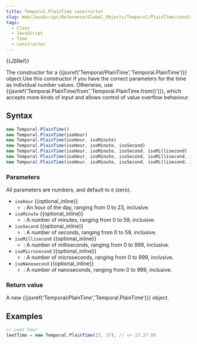 ```yaml
---
title: Temporal.PlainTime constructor
slug: Web/JavaScript/Reference/Global_Objects/Temporal/PlainTime/constructor
tags:
  - Class
  - JavaScript
  - Time
  - constructor
---
```

{{JSRef}}

The constructor for a
{{jsxref('Temporal/PlainTime','Temporal.PlainTime')}}
object.Use this constructor if you have the correct parameters for the time as
individual number values. Otherwise, use
{{jsxref('Temporal.PlainTime/from','Temporal.PlainTime.from()')}},
which accepts more kinds of input and allows control of value overflow
behaviour.

## Syntax

```js
new Temporal.PlainTime()
new Temporal.PlainTime(isoHour)
new Temporal.PlainTime(isoHour, isoMinute)
new Temporal.PlainTime(isoHour, isoMinute, isoSecond)
new Temporal.PlainTime(isoHour, isoMinute, isoSecond, isoMillisecond)
new Temporal.PlainTime(isoHour, isoMinute, isoSecond, isoMillisecond, isoMillisecond)
new Temporal.PlainTime(isoHour, isoMinute, isoSecond, isoMillisecond, isoMillisecond, isoNanosecond)
```

### Parameters

All parameters are numbers, and default to `0` (zero).

- `isoHour` {{optional_inline}}
  - : An hour of the day, ranging from 0 to 23, inclusive.
- `isoMinute` {{optional_inline}}
  - : A number of minutes, ranging from 0 to 59, inclusive.
- `isoSecond` {{optional_inline}}
  - : A number of seconds, ranging from 0 to 59, inclusive.
- `isoMillisecond` {{optional_inline}}
  - : A number of milliseconds, ranging from 0 to 999, inclusive.
- `isoMicrosecond` {{optional_inline}}
  - : A number of microseconds, ranging from 0 to 999, inclusive.
- `isoNanosecond` {{optional_inline}}
  - : A number of nanoseconds, ranging from 0 to 999, inclusive.

### Return value

A new {{jsxref('Temporal/PlainTime','Temporal.PlainTime')}}
object.

## Examples

```js
// Leet hour
leetTime = new Temporal.PlainTime(13, 37); // => 13:37:00
```
